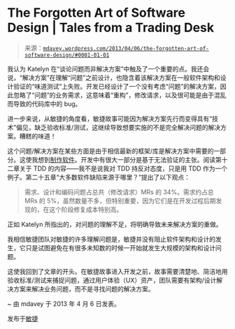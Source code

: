 <!--yml

分类：未分类

日期：2024-05-18 06:28:16

-->

# The Forgotten Art of Software Design | Tales from a Trading Desk

> 来源：[`mdavey.wordpress.com/2013/04/06/the-forgotten-art-of-software-design/#0001-01-01`](https://mdavey.wordpress.com/2013/04/06/the-forgotten-art-of-software-design/#0001-01-01)

我认为 Katelyn 在“谈论问题而非解决方案”中触及了一个重要的点。我还会说，“解决方案”在理解“问题”之前设计，也隐含着该解决方案在一般软件架构和设计验证的“味道测试”上失败。开发已经设计了一个没有考虑“问题”的解决方案，因此忽略了“问题”的业务需求，这意味着“重构”，修改请求，以及很可能是由于混乱而导致的代码库中的 bug。

进一步来说，从敏捷的角度看，敏捷故事可能因为解决方案先行而变得具有“技术”偏见，缺乏验收标准/测试，这继续导致想要实施的不是完全解决问题的解决方案。糟糕的味道！

这个问题/解决方案在某些方面是由于相信最新的框架/库是解决方案中需要的一部分。这使我想到[制作软件](http://www.amazon.co.uk/Making-Software-Really-Works-Believe/dp/0596808321)。开发中有很大一部分是基于无法验证的主张。阅读第十二章关于 TDD 的内容——我不是说我对 TDD 持反对态度，只是用 TDD 作为一个例子。第二十五章“大多数软件缺陷来源于哪里？”提出了以下观点：

> 需求、设计和编码问题占总共（修改请求）MRs 的 34%。需求约占总 MRs 的 5%，虽然数量不多，但特别重要，因为它们是在开发过程后期发现的，在这个阶段修复成本特别高。

正如 Katelyn 所指出的，对问题的理解不足，将明确导致未来解决方案的重做。

我相信敏捷团队对敏捷的许多理解问题是，敏捷并没有阻止软件架构和设计的发生，它只是试图避免在有很多未知数的时候一开始就发生大规模的架构和设计问题。

这使我回到了文章的开头。在敏捷故事进入开发之前，故事需要清楚地、简洁地用验收标准/测试来捕捉问题，通过用户体验（UX）资产，团队需要有架构/设计解决方案来解决业务问题，而不是寻找问题的解决方案。

~ 由 mdavey 于 2013 年 4 月 6 日发表。

发布于[敏捷](https://mdavey.wordpress.com/category/agile/)

